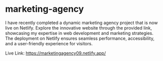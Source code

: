 # marketing-agency

I have recently completed a dynamic marketing agency project that is now live on Netlify. Explore the innovative website through the provided link, showcasing my expertise in web development and marketing strategies. The deployment on Netlify ensures seamless performance, accessibility, and a user-friendly experience for visitors.

Live Link: https://marketingagency09.netlify.app/ 
